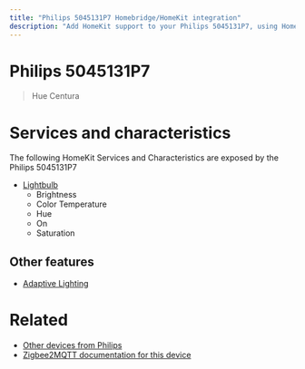 ```yaml
---
title: "Philips 5045131P7 Homebridge/HomeKit integration"
description: "Add HomeKit support to your Philips 5045131P7, using Homebridge, Zigbee2MQTT and homebridge-z2m."
---
```

<!---
This file has been GENERATED using src/docgen/docgen.ts
DO NOT EDIT THIS FILE MANUALLY!
-->
# Philips 5045131P7
> Hue Centura


# Services and characteristics
The following HomeKit Services and Characteristics are exposed by
the Philips 5045131P7

* [Lightbulb](../../light.md)
  * Brightness
  * Color Temperature
  * Hue
  * On
  * Saturation


## Other features
* [Adaptive Lighting](../../light.md)


# Related
* [Other devices from Philips](../index.md#philips)
* [Zigbee2MQTT documentation for this device](https://www.zigbee2mqtt.io/devices/5045131P7.html)